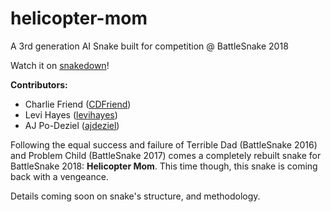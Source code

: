 # helicopter-mom
A 3rd generation AI Snake built for competition @ BattleSnake 2018

Watch it on [snakedown](https://play.snakedown.com/app/snakes/076f92e8-8702-4b05-b162-0faa33516a0c)!

**Contributors:**
* Charlie Friend ([CDFriend](https://github.com/CDFriend))
* Levi Hayes ([levihayes](https://github.com/levihayes))
* AJ Po-Deziel ([ajdeziel](https://github.com/ajdeziel))

Following the equal success and failure of Terrible Dad (BattleSnake 2016) and Problem Child (BattleSnake 2017) comes
a completely rebuilt snake for BattleSnake 2018: **Helicopter Mom**. This time though, this snake is coming back with
a vengeance.

Details coming soon on snake's structure, and methodology.

